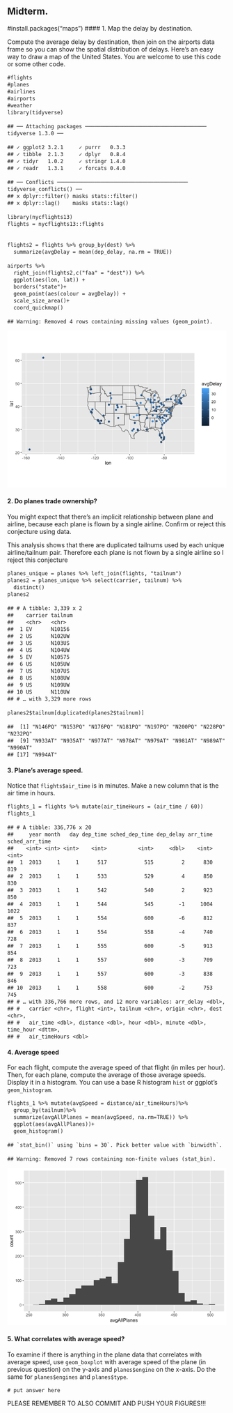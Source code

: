 Midterm.
--------

\#install.packages(“maps”) \#\#\#\# 1. Map the delay by destination.

Compute the average delay by destination, then join on the airports data
frame so you can show the spatial distribution of delays. Here’s an easy
way to draw a map of the United States. You are welcome to use this code
or some other code.

    #flights
    #planes
    #airlines
    #airports
    #weather
    library(tidyverse)

    ## ── Attaching packages ─────────────────────────────────────── tidyverse 1.3.0 ──

    ## ✓ ggplot2 3.2.1     ✓ purrr   0.3.3
    ## ✓ tibble  2.1.3     ✓ dplyr   0.8.4
    ## ✓ tidyr   1.0.2     ✓ stringr 1.4.0
    ## ✓ readr   1.3.1     ✓ forcats 0.4.0

    ## ── Conflicts ────────────────────────────────────────── tidyverse_conflicts() ──
    ## x dplyr::filter() masks stats::filter()
    ## x dplyr::lag()    masks stats::lag()

    library(nycflights13)
    flights = nycflights13::flights


    flights2 = flights %>% group_by(dest) %>%
      summarize(avgDelay = mean(dep_delay, na.rm = TRUE)) 

    airports %>%
      right_join(flights2,c("faa" = "dest")) %>%
      ggplot(aes(lon, lat)) +
      borders("state")+ 
      geom_point(aes(colour = avgDelay)) +
      scale_size_area()+
      coord_quickmap()

    ## Warning: Removed 4 rows containing missing values (geom_point).

![](README_files/figure-markdown_strict/unnamed-chunk-1-1.png)

#### 2. Do planes trade ownership?

You might expect that there’s an implicit relationship between plane and
airline, because each plane is flown by a single airline. Confirm or
reject this conjecture using data.

This analysis shows that there are duplicated tailnums used by each
unique airline/tailnum pair. Therefore each plane is not flown by a
single airline so I reject this conjecture

    planes_unique = planes %>% left_join(flights, "tailnum")
    planes2 = planes_unique %>% select(carrier, tailnum) %>%
      distinct()
    planes2

    ## # A tibble: 3,339 x 2
    ##    carrier tailnum
    ##    <chr>   <chr>  
    ##  1 EV      N10156 
    ##  2 US      N102UW 
    ##  3 US      N103US 
    ##  4 US      N104UW 
    ##  5 EV      N10575 
    ##  6 US      N105UW 
    ##  7 US      N107US 
    ##  8 US      N108UW 
    ##  9 US      N109UW 
    ## 10 US      N110UW 
    ## # … with 3,329 more rows

    planes2$tailnum[duplicated(planes2$tailnum)]

    ##  [1] "N146PQ" "N153PQ" "N176PQ" "N181PQ" "N197PQ" "N200PQ" "N228PQ" "N232PQ"
    ##  [9] "N933AT" "N935AT" "N977AT" "N978AT" "N979AT" "N981AT" "N989AT" "N990AT"
    ## [17] "N994AT"

#### 3. Plane’s average speed.

Notice that `flights$air_time` is in minutes. Make a new column that is
the air time in hours.

    flights_1 = flights %>% mutate(air_timeHours = (air_time / 60))
    flights_1

    ## # A tibble: 336,776 x 20
    ##     year month   day dep_time sched_dep_time dep_delay arr_time sched_arr_time
    ##    <int> <int> <int>    <int>          <int>     <dbl>    <int>          <int>
    ##  1  2013     1     1      517            515         2      830            819
    ##  2  2013     1     1      533            529         4      850            830
    ##  3  2013     1     1      542            540         2      923            850
    ##  4  2013     1     1      544            545        -1     1004           1022
    ##  5  2013     1     1      554            600        -6      812            837
    ##  6  2013     1     1      554            558        -4      740            728
    ##  7  2013     1     1      555            600        -5      913            854
    ##  8  2013     1     1      557            600        -3      709            723
    ##  9  2013     1     1      557            600        -3      838            846
    ## 10  2013     1     1      558            600        -2      753            745
    ## # … with 336,766 more rows, and 12 more variables: arr_delay <dbl>,
    ## #   carrier <chr>, flight <int>, tailnum <chr>, origin <chr>, dest <chr>,
    ## #   air_time <dbl>, distance <dbl>, hour <dbl>, minute <dbl>, time_hour <dttm>,
    ## #   air_timeHours <dbl>

#### 4. Average speed

For each flight, compute the average speed of that flight (in miles per
hour). Then, for each plane, compute the average of those average
speeds. Display it in a histogram. You can use a base R histogram `hist`
or ggplot’s `geom_histogram`.

    flights_1 %>% mutate(avgSpeed = distance/air_timeHours)%>%
      group_by(tailnum)%>%
      summarize(avgAllPlanes = mean(avgSpeed, na.rm=TRUE)) %>%
      ggplot(aes(avgAllPlanes))+
      geom_histogram()

    ## `stat_bin()` using `bins = 30`. Pick better value with `binwidth`.

    ## Warning: Removed 7 rows containing non-finite values (stat_bin).

![](README_files/figure-markdown_strict/unnamed-chunk-4-1.png)

#### 5. What correlates with average speed?

To examine if there is anything in the plane data that correlates with
average speed, use `geom_boxplot` with average speed of the plane (in
previous question) on the y-axis and `planes$engine` on the x-axis. Do
the same for `planes$engines` and `planes$type`.

    # put answer here

PLEASE REMEMBER TO ALSO COMMIT AND PUSH YOUR FIGURES!!!
